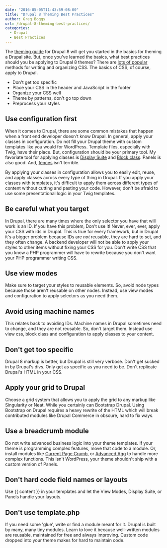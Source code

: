 ```yaml
---
date: "2016-05-05T11:43:59-08:00"
title: "Drupal 8 Theming Best Practices"
author: Greg Boggs
url: /drupal-8-theming-best-practices/
categories:
  - Drupal
  - Best Practices
---
```

The [theming guide](https://www.drupal.org/theme-guide/8) for Drupal 8 will get you started in the basics for theming a Drupal site. But, once you've learned the basics, what best practices should you be applying to Drupal 8 themes? There are [lots of popular](https://smacss.com/book/) methods for writing and organizing CSS. The basics of CSS, of course, apply to Drupal.

* Don't get too specific
* Place your CSS in the header and JavaScript in the footer
* Organize your CSS well
* Theme by patterns, don't go top down
* Preprocess your styles

## Use configuration first

When it comes to Drupal, there are some common mistakes that happen when a front end developer doesn't know Drupal. In general, apply your classes in configuration. Do not fill your Drupal theme with custom templates like you would for WordPress. Template files, especially with Twig, have their place. But, configuration should be your primary tool. My favoriate tool for applying classes is [Display Suite](https://www.drupal.org/project/ds) and [Block class](https://www.drupal.org/project/block_class). Panels is also good. And, [fences](https://www.drupal.org/project/fences) isn't terrible. 

By applying your classes in configuration allows you to easily edit, reuse, and apply classes across every type of thing in Drupal. If you apply your classes with templates, it's difficult to apply them across different types of content without cutting and pasting your code. However, don't be afraid to use some presentational logic in your Twig templates.

## Be careful what you target

In Drupal, there are many times where the only selector you have that will work is an ID. If you have this problem, Don't use it! Never, ever, ever, apply your CSS with ids in Drupal. This is true for every framework, but in Drupal it's a bigger problem because IDs are *not* reusable, they are hard to set, and they often change. A backend developer will not be able to apply your styles to other items without fixing your CSS for you. Don't write CSS that you know a PHP programmer will have to rewrite because you don't want your PHP programmer writing CSS.

## Use view modes

Make sure to target your styles to reusable elements. So, avoid node types because those aren't reusable on other nodes. Instead, use view modes and configuration to apply selectors as you need them. 

## Avoid using machine names

This relates back to avoiding IDs. Machine names in Drupal sometimes need to change, and they are not reusable. So, don't target them. Instead use view css, block class and configuration to apply classes to your content.

## Don't get too specific

Drupal 8 markup is better, but Drupal is still very verbose. Don't get sucked in by Drupal's divs. Only get as specific as you need to be. Don't replicate Drupal's HTML in your CSS.

## Apply your grid to Drupal

Choose a grid system that allows you to apply the grid to any markup like Singularity or Neat. While you certainly can Bootstrap Drupal. Using Bootstrap on Drupal requires a heavy rewrite of the HTML which will break contributed modules like Drupal Commerce in  obscure, hard to fix ways.

## Use a breadcrumb module

Do not write advanced business logic into your theme templates. If your theme is programming complex features, move that code to a module. Or, install modules like [Current Page Crumb](/drupal8-breadcrumbs/), or [Advanced Agg](https://www.drupal.org/project/advagg) to handle more complex functions. This isn't WordPress, your theme shouldn't ship with a custom version of Panels.

## Don't hard code field names or layouts

Use {{ content }} in your templates and let the View Modes, Display Suite, or Panels handle your layouts.

## Don't use template.php

If you need some 'glue', write or find a module meant for it. Drupal is built by many, many tiny modules. Learn to love it  because well-written modules are reusable, maintained for free and always improving. Custom code dropped into your theme makes for hard to maintain code.